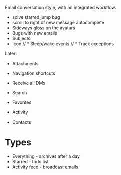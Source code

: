 Email conversation style, with an integrated workflow.

* solve starred jump bug
* scroll to right of new message autocomplete
* Sideways gloss on the avatars
* Bugs with new emails
* Subjects
* Icon
// * Sleep/wake events
// * Track exceptions

Later:

* Attachments
* Navigation shortcuts
* Receive all DMs

* Search
* Favorites
* Activity
* Contacts

# Types

* Everything - archives after a day
* Starred - todo list
* Activity feed - broadcast emails